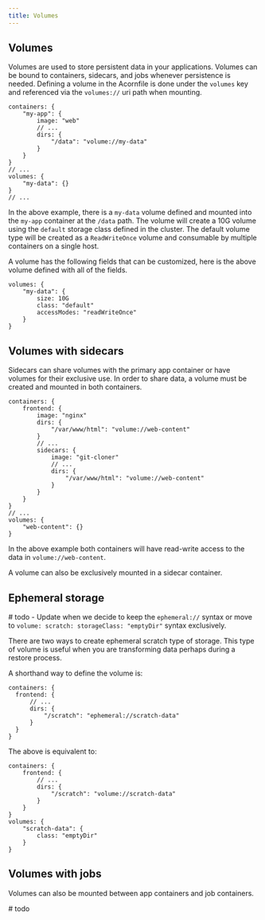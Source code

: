 ```yaml
---
title: Volumes
---
```


## Volumes

Volumes are used to store persistent data in your applications. Volumes can be bound to containers, sidecars, and jobs whenever persistence is needed. Defining a volume in the Acornfile is done under the `volumes` key and referenced via the `volumes://` uri path when mounting.

```cue
containers: {
    "my-app": {
        image: "web"
        // ...
        dirs: {
            "/data": "volume://my-data"
        }
    }
}
// ...
volumes: {
    "my-data": {}
}
// ...
```

In the above example, there is a `my-data` volume defined and mounted into the `my-app` container at the `/data` path. The volume will create a 10G volume using the `default` storage class defined in the cluster. The default volume type will be created as a `ReadWriteOnce` volume and consumable by multiple containers on a single host.

A volume has the following fields that can be customized, here is the above volume defined with all of the fields.

```cue
volumes: {
    "my-data": {
        size: 10G
        class: "default"
        accessModes: "readWriteOnce"
    }
}
```

## Volumes with sidecars

Sidecars can share volumes with the primary app container or have volumes for their exclusive use. In order to share data, a volume must be created and mounted in both containers.

```cue
containers: {
    frontend: {
        image: "nginx"
        dirs: {
            "/var/www/html": "volume://web-content"
        }
        // ...
        sidecars: {
            image: "git-cloner"
            // ...
            dirs: {
                "/var/www/html": "volume://web-content"
            }
        }
    }
}
// ...
volumes: {
    "web-content": {}
}
```

In the above example both containers will have read-write access to the data in `volume://web-content`.

A volume can also be exclusively mounted in a sidecar container.

## Ephemeral storage

  \# todo - Update when we decide to keep the `ephemeral://` syntax or move to `volume: scratch: storageClass: "emptyDir"` syntax exclusively.

  There are two ways to create ephemeral scratch type of storage. This type of volume is useful when you are transforming data perhaps during a restore process.

  A shorthand way to define the volume is:

  ```cue
containers: {
    frontend: {
        // ...
        dirs: {
            "/scratch": "ephemeral://scratch-data"
        }
    }
}
```

The above is equivalent to:

```cue
containers: {
    frontend: {
        // ...
        dirs: {
            "/scratch": "volume://scratch-data"
        }
    }
}
volumes: {
    "scratch-data": {
        class: "emptyDir" 
    }
}
```

## Volumes with jobs

Volumes can also be mounted between app containers and job containers.

 \# todo
